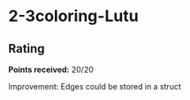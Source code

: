 # 2-3coloring-Lutu

## Rating

**Points received:** 20/20


Improvement: Edges could be stored in a struct